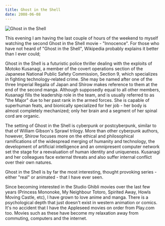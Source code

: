 ```yaml
---
title: Ghost in the Shell
date: 2008-06-08
---
```


![Ghost in the Shell](https://source.unsplash.com/ZYYS1kapOm8/1600x900)

This evening I am having the last couple of hours of the weekend to myself watching the second Ghost in the Shell movie - "Innocence". For those who have not heard of "Ghost in the Shell", Wikipedia probably explains it better than I ever could;

Ghost in the Shell is a futuristic police thriller dealing with the exploits of Motoko Kusanagi, a member of the covert operations section of the Japanese National Public Safety Commission, Section 9, which specializes in fighting technology-related crime. She may be named after one of the three Imperial Regalia of Japan and Shirow makes reference to them at the end of the second manga. Although supposedly equal to all other members, Kusanagi fills the leadership role in the team, and is usually referred to as "the Major" due to her past rank in the armed forces. She is capable of superhuman feats, and bionically specialized for her job - her body is almost completely mechanized; only her brain and a segment of her spinal cord are organic.

The setting of Ghost in the Shell is cyberpunk or postcyberpunk, similar to that of William Gibson's Sprawl trilogy. More than other cyberpunk authors, however, Shirow focuses more on the ethical and philosophical ramifications of the widespread merging of humanity and technology, the development of artificial intelligence and an omnipresent computer network set the stage for a reevaluation of human identity and uniqueness. Kusanagi and her colleagues face external threats and also suffer internal conflict over their own natures.

Ghost in the Shell is by far the most interesting, thought provoking series - either "real" or animated - that I have ever seen.

Since becoming interested in the Studio Ghibli movies over the last few years (Princess Mononoke, My Neighbour Totoro, Spirited Away, Howls Moving Castle, etc), I have grown to love anime and manga. There is a psychological depth that just doesn't exist in western animation or comics. It's no accident that I have the Appleseed movies on order from Play.com too. Movies such as these have become my relaxation away from commuting, computers and the internet.
